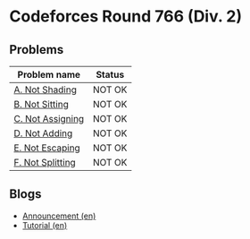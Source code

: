# Codeforces Round 766 (Div. 2)

## Problems

|Problem name|Status|
|------------|---------|
| [A. Not Shading](problems/A._Not_Shading.md)|NOT OK|
| [B. Not Sitting](problems/B._Not_Sitting.md)|NOT OK|
| [C. Not Assigning](problems/C._Not_Assigning.md)|NOT OK|
| [D. Not Adding](problems/D._Not_Adding.md)|NOT OK|
| [E. Not Escaping](problems/E._Not_Escaping.md)|NOT OK|
| [F. Not Splitting](problems/F._Not_Splitting.md)|NOT OK|
## Blogs

- [Announcement (en)](blogs/Announcement_(en).md)
- [Tutorial (en)](blogs/Tutorial_(en).md)
